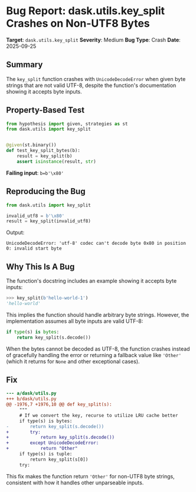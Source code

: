 # Bug Report: dask.utils.key_split Crashes on Non-UTF8 Bytes

**Target**: `dask.utils.key_split`
**Severity**: Medium
**Bug Type**: Crash
**Date**: 2025-09-25

## Summary

The `key_split` function crashes with `UnicodeDecodeError` when given byte strings that are not valid UTF-8, despite the function's documentation showing it accepts byte inputs.

## Property-Based Test

```python
from hypothesis import given, strategies as st
from dask.utils import key_split


@given(st.binary())
def test_key_split_bytes(b):
    result = key_split(b)
    assert isinstance(result, str)
```

**Failing input**: `b=b'\x80'`

## Reproducing the Bug

```python
from dask.utils import key_split

invalid_utf8 = b'\x80'
result = key_split(invalid_utf8)
```

Output:
```
UnicodeDecodeError: 'utf-8' codec can't decode byte 0x80 in position 0: invalid start byte
```

## Why This Is A Bug

The function's docstring includes an example showing it accepts byte inputs:
```python
>>> key_split(b'hello-world-1')
'hello-world'
```

This implies the function should handle arbitrary byte strings. However, the implementation assumes all byte inputs are valid UTF-8:

```python
if type(s) is bytes:
    return key_split(s.decode())
```

When the bytes cannot be decoded as UTF-8, the function crashes instead of gracefully handling the error or returning a fallback value like `'Other'` (which it returns for `None` and other exceptional cases).

## Fix

```diff
--- a/dask/utils.py
+++ b/dask/utils.py
@@ -1976,7 +1976,10 @@ def key_split(s):
     """
     # If we convert the key, recurse to utilize LRU cache better
     if type(s) is bytes:
-        return key_split(s.decode())
+        try:
+            return key_split(s.decode())
+        except UnicodeDecodeError:
+            return "Other"
     if type(s) is tuple:
         return key_split(s[0])
     try:
```

This fix makes the function return `'Other'` for non-UTF8 byte strings, consistent with how it handles other unparseable inputs.